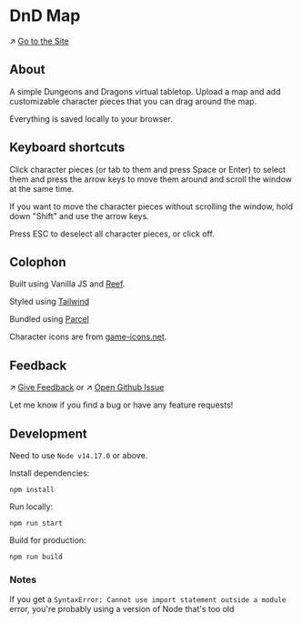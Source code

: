 # DnD Map

↗️ [Go to the Site](https://dnd-map.netlify.app/)

## About

A simple Dungeons and Dragons virtual tabletop. Upload a map and add customizable character pieces that you can drag around the map.

Everything is saved locally to your browser.

## Keyboard shortcuts

Click character pieces (or tab to them and press Space or Enter) to select them and press the arrow keys to move them around and scroll the window at the same time.

If you want to move the character pieces without scrolling the window, hold down "Shift" and use the arrow keys.

Press ESC to deselect all character pieces, or click off.

## Colophon

Built using Vanilla JS and [Reef](https://reefjs.com/).

Styled using [Tailwind](https://tailwindcss.com/)

Bundled using [Parcel](https://parceljs.org/)

Character icons are from [game-icons.net](https://game-icons.net/).

## Feedback

↗️ [Give Feedback](https://dnd-map.netlify.app/contact/) or
↗️ [Open Github Issue](https://github.com/karlyanelson/dnd-map/issues/new)

Let me know if you find a bug or have any feature requests!

## Development

Need to use `Node v14.17.0` or above.

Install dependencies:

```
npm install
```

Run locally:

```
npm run start
```

Build for production:

```
npm run build
```

### Notes

If you get a `SyntaxError: Cannot use import statement outside a module` error, you're probably using a version of Node that's too old
